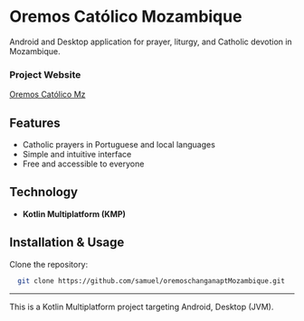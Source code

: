
# Oremos Católico Mozambique

Android and Desktop application for prayer, liturgy, and Catholic devotion in Mozambique.

### Project Website
[Oremos Católico Mz](https://samuel.github.io/oremos-catolico-website/)

## Features
- Catholic prayers in Portuguese and local languages
- Simple and intuitive interface
- Free and accessible to everyone

## Technology
- **Kotlin Multiplatform (KMP)**


## Installation & Usage
Clone the repository:
```bash
  git clone https://github.com/samuel/oremoschanganaptMozambique.git
```
---
This is a Kotlin Multiplatform project targeting Android, Desktop (JVM).

